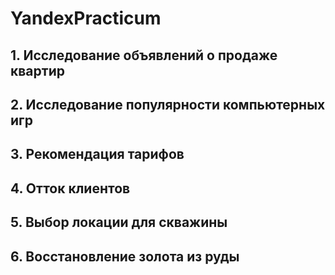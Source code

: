 # YandexPracticum
## 1. Исследование объявлений о продаже квартир
## 2. Исследование популярности компьютерных игр
## 3. Рекомендация тарифов
## 4. Отток клиентов
## 5. Выбор локации для скважины
## 6. Восстановление золота из руды
